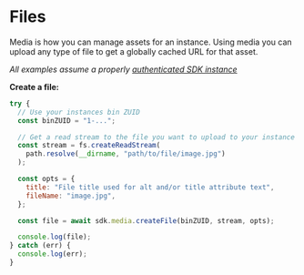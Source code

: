# Files

Media is how you can manage assets for an instance. Using media you can upload any type of file to get a globally cached URL for that asset.

_All examples assume a properly_ [_authenticated SDK instance_](tools/node-sdk/instantiation.md)

**Create a file:**

```javascript
try {
  // Use your instances bin ZUID
  const binZUID = "1-...";

  // Get a read stream to the file you want to upload to your instance
  const stream = fs.createReadStream(
    path.resolve(__dirname, "path/to/file/image.jpg")
  );

  const opts = {
    title: "File title used for alt and/or title attribute text",
    fileName: "image.jpg",
  };

  const file = await sdk.media.createFile(binZUID, stream, opts);

  console.log(file);
} catch (err) {
  console.log(err);
}
```


